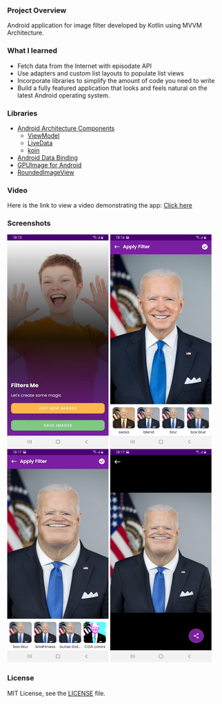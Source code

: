 ### Project Overview

Android application for image filter developed by Kotlin using MVVM Architecture.
### What I learned
- Fetch data from the Internet with episodate API
- Use adapters and custom list layouts to populate list views
- Incorporate libraries to simplify the amount of code you need to write
- Build a fully featured application that looks and feels natural on the latest Android operating system.
### Libraries
- [Android Architecture Components](https://developer.android.com/topic/libraries/architecture/) 
    * [ViewModel](https://developer.android.com/topic/libraries/architecture/viewmodel)
    * [LiveData](https://developer.android.com/topic/libraries/architecture/livedata)
    * [koin](https://insert-koin.io/docs/reference/koin-android/viewmodel)
- [Android Data Binding](https://developer.android.com/topic/libraries/data-binding/)
- [GPUImage for Android](https://github.com/cats-oss/android-gpuimage)
- [RoundedImageView](https://github.com/vinc3m1/RoundedImageView)
### Video
Here is the link to view a video demonstrating the app: [Click here](https://www.youtube.com/watch?v=G9U5nWYtQwM)
### Screenshots
<img src="https://github.com/LoloziAnas/android-images-filters/blob/main/screenshots/1.jpg" width="235" height="493">  <img src="https://github.com/LoloziAnas/android-images-filters/blob/main/screenshots/2.jpg"  width="235" height="493"> <img src="https://github.com/LoloziAnas/android-images-filters/blob/main/screenshots/3.jpg"  width="235" height="493">  <img src="https://github.com/LoloziAnas/android-images-filters/blob/main/screenshots/4.jpg"  width="235" height="493">  

### License
MIT License, see the [LICENSE](LICENSE) file.
